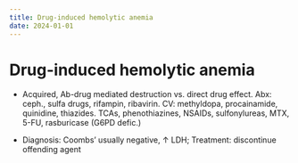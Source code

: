 ```yaml
---
title: Drug-induced hemolytic anemia
date: 2024-01-01
---
```

# Drug-induced hemolytic anemia

* Acquired, Ab-drug mediated destruction vs. direct drug effect. Abx: ceph., sulfa drugs, rifampin, ribavirin. CV: methyldopa, procainamide, quinidine, thiazides. TCAs, phenothiazines, NSAIDs, sulfonylureas, MTX, 5-FU, rasburicase (G6PD defic.)

* Diagnosis: Coombs’ usually negative, ↑ LDH; Treatment: discontinue offending agent
